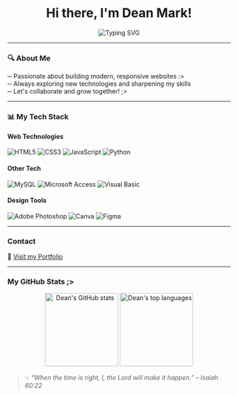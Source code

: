 <h1 align="center">Hi there, I'm Dean Mark!</h1>

<p align="center">
  <img src="https://readme-typing-svg.herokuapp.com?font=Fira+Code&duration=2500&pause=1000&center=true&vCenter=true&width=450&lines=Currently+learning+JavaScript;Let's+build+something!" alt="Typing SVG" />
</p>

---

### 🔍 About Me
─ Passionate about building modern, responsive websites :>  
─ Always exploring new technologies and sharpening my skills  
─ Let's collaborate and grow together! ;>

---

### 📊 My Tech Stack

#### Web Technologies
![HTML5](https://img.shields.io/badge/-HTML5-E34F26?logo=html5&logoColor=white&style=flat)
![CSS3](https://img.shields.io/badge/-CSS3-1572B6?logo=css3&logoColor=white&style=flat)
![JavaScript](https://img.shields.io/badge/-JavaScript-F7DF1E?logo=javascript&logoColor=black&style=flat)
![Python](https://img.shields.io/badge/-Python-3776AB?logo=python&logoColor=white&style=flat)

#### Other Tech
![MySQL](https://img.shields.io/badge/-MySQL-4479A1?logo=mysql&logoColor=white&style=flat)
![Microsoft Access](https://img.shields.io/badge/-Access-A4373A?logo=microsoft-access&logoColor=white&style=flat)
![Visual Basic](https://img.shields.io/badge/-Visual%20Basic-512BD4?logo=visual-studio&logoColor=white&style=flat)

#### Design Tools
![Adobe Photoshop](https://img.shields.io/badge/-Photoshop-31A8FF?logo=adobe-photoshop&logoColor=white&style=flat)
![Canva](https://img.shields.io/badge/-Canva-00C4CC?logo=canva&logoColor=white&style=flat)
![Figma](https://img.shields.io/badge/-Figma-F24E1E?logo=figma&logoColor=white&style=flat)

---

### Contact
🔗 [Visit my Portfolio](https://deanmarkkk.github.io/MyPortfolio/)

---

### My GitHub Stats ;>
<p align="center">
  <img src="https://github-readme-stats.vercel.app/api?username=deanmarkkk&show_icons=true&theme=tokyonight" alt="Dean's GitHub stats" height="165" />
  <img src="https://github-readme-stats.vercel.app/api/top-langs/?username=deanmarkkk&layout=compact&theme=tokyonight" alt="Dean's top languages" height="165" />
</p>



> 💡 *“When the time is right, I, the Lord will make it happen.” – Isaiah 60:22*

